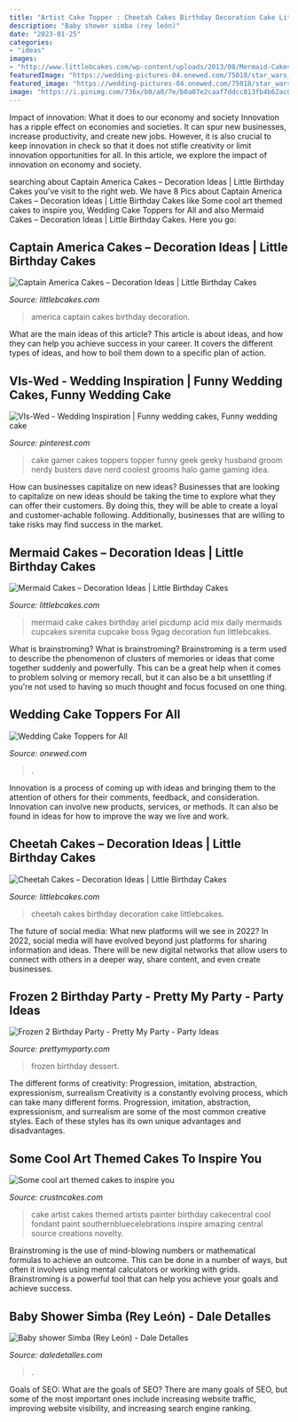 ```yaml
---
title: "Artist Cake Topper : Cheetah Cakes Birthday Decoration Cake Littlebcakes"
description: "Baby shower simba (rey león)"
date: "2023-01-25"
categories:
- "ideas"
images:
- "http://www.littlebcakes.com/wp-content/uploads/2013/08/Mermaid-Cakes.jpg"
featuredImage: "https://wedding-pictures-04.onewed.com/75018/star_wars_wedding_topper__full.jpg"
featured_image: "https://wedding-pictures-04.onewed.com/75018/star_wars_wedding_topper__full.jpg"
image: "https://i.pinimg.com/736x/b0/a0/7e/b0a07e2caaf7ddcc813fb4b62ac07104.jpg"
---
```



Impact of innovation: What it does to our economy and society
Innovation has a ripple effect on economies and societies. It can spur new businesses, increase productivity, and create new jobs. However, it is also crucial to keep innovation in check so that it does not stifle creativity or limit innovation opportunities for all. In this article, we explore the impact of innovation on economy and society.

	

		
searching about Captain America Cakes – Decoration Ideas | Little Birthday Cakes you've visit to the right web. We have 8 Pics about Captain America Cakes – Decoration Ideas | Little Birthday Cakes like Some cool art themed cakes to inspire you, Wedding Cake Toppers for All and also Mermaid Cakes – Decoration Ideas | Little Birthday Cakes. Here you go:
		
    
## Captain America Cakes – Decoration Ideas | Little Birthday Cakes

<img loading=lazy src="http://www.littlebcakes.com/wp-content/uploads/2014/05/Captain-America-Cakes-Photos.jpg" onerror="this.onerror=null;this.src='https://tse4.mm.bing.net/th?id=OIP.yrKUWT3VVtotVGhcENYnjAHaJ4&amp;pid=15.1';" alt="Captain America Cakes – Decoration Ideas | Little Birthday Cakes">

_Source: littlebcakes.com_

>america captain cakes birthday decoration. 

	

What are the main ideas of this article?
This article is about ideas, and how they can help you achieve success in your career. It covers the different types of ideas, and how to boil them down to a specific plan of action.

    
## VIs-Wed - Wedding Inspiration | Funny Wedding Cakes, Funny Wedding Cake

<img loading=lazy src="https://i.pinimg.com/736x/b0/a0/7e/b0a07e2caaf7ddcc813fb4b62ac07104.jpg" onerror="this.onerror=null;this.src='https://tse3.mm.bing.net/th?id=OIP.TFqxg1JUr3VMEvqNsqNLYwHaJ4&amp;pid=15.1';" alt="VIs-Wed - Wedding Inspiration | Funny wedding cakes, Funny wedding cake">

_Source: pinterest.com_

>cake gamer cakes toppers topper funny geek geeky husband groom nerdy busters dave nerd coolest grooms halo game gaming idea. 

	

How can businesses capitalize on new ideas?
Businesses that are looking to capitalize on new ideas should be taking the time to explore what they can offer their customers. By doing this, they will be able to create a loyal and customer-achable following. Additionally, businesses that are willing to take risks may find success in the market.

    
## Mermaid Cakes – Decoration Ideas | Little Birthday Cakes

<img loading=lazy src="http://www.littlebcakes.com/wp-content/uploads/2013/08/Mermaid-Cakes.jpg" onerror="this.onerror=null;this.src='https://tse1.mm.bing.net/th?id=OIP.Q0oSX9LkHlPj5b2IiLa0FwHaNI&amp;pid=15.1';" alt="Mermaid Cakes – Decoration Ideas | Little Birthday Cakes">

_Source: littlebcakes.com_

>mermaid cake cakes birthday ariel picdump acid mix daily mermaids cupcakes sirenita cupcake boss 9gag decoration fun littlebcakes. 

	

What is brainstroming?
What is brainstroming? Brainstroming is a term used to describe the phenomenon of clusters of memories or ideas that come together suddenly and powerfully. This can be a great help when it comes to problem solving or memory recall, but it can also be a bit unsettling if you're not used to having so much thought and focus focused on one thing.

    
## Wedding Cake Toppers For All

<img loading=lazy src="https://wedding-pictures-04.onewed.com/75018/star_wars_wedding_topper__full.jpg" onerror="this.onerror=null;this.src='https://tse3.mm.bing.net/th?id=OIP.lDwevVwUvH4KFWLrbKYMfgHaLG&amp;pid=15.1';" alt="Wedding Cake Toppers for All">

_Source: onewed.com_

>. 

	

Innovation is a process of coming up with ideas and bringing them to the attention of others for their comments, feedback, and consideration. Innovation can involve new products, services, or methods. It can also be found in ideas for how to improve the way we live and work.

    
## Cheetah Cakes – Decoration Ideas | Little Birthday Cakes

<img loading=lazy src="http://www.littlebcakes.com/wp-content/uploads/2014/02/Cheetah-Cakes.jpg" onerror="this.onerror=null;this.src='https://tse3.mm.bing.net/th?id=OIP.VTyOWcE-MklAL4iOmNrPqAHaIc&amp;pid=15.1';" alt="Cheetah Cakes – Decoration Ideas | Little Birthday Cakes">

_Source: littlebcakes.com_

>cheetah cakes birthday decoration cake littlebcakes. 

	

The future of social media: What new platforms will we see in 2022?
In 2022, social media will have evolved beyond just platforms for sharing information and ideas. There will be new digital networks that allow users to connect with others in a deeper way, share content, and even create businesses.

    
## Frozen 2 Birthday Party - Pretty My Party - Party Ideas

<img loading=lazy src="https://zolpwsuwoq-flywheel.netdna-ssl.com/wp-content/uploads/2020/02/frozen-party-dessert-pops.jpg" onerror="this.onerror=null;this.src='https://tse1.mm.bing.net/th?id=OIP.fUeKO1K0Wwog31d1eAm_GQHaLF&amp;pid=15.1';" alt="Frozen 2 Birthday Party - Pretty My Party - Party Ideas">

_Source: prettymyparty.com_

>frozen birthday dessert. 

	

The different forms of creativity: Progression, imitation, abstraction, expressionism, surrealism
Creativity is a constantly evolving process, which can take many different forms. Progression, imitation, abstraction, expressionism, and surrealism are some of the most common creative styles. Each of these styles has its own unique advantages and disadvantages.

    
## Some Cool Art Themed Cakes To Inspire You

<img loading=lazy src="http://www.crustncakes.com/blog/wp-content/uploads/2017/02/7ac43f6f632649c3f91da0967e43e35d.jpg" onerror="this.onerror=null;this.src='https://tse2.mm.bing.net/th?id=OIP.K4GmXeyXDSZRY6mYIyUk8wHaLH&amp;pid=15.1';" alt="Some cool art themed cakes to inspire you">

_Source: crustncakes.com_

>cake artist cakes themed artists painter birthday cakecentral cool fondant paint southernbluecelebrations inspire amazing central source creations novelty. 

	

Brainstroming is the use of mind-blowing numbers or mathematical formulas to achieve an outcome. This can be done in a number of ways, but often it involves using mental calculators or working with grids. Brainstroming is a powerful tool that can help you achieve your goals and achieve success.

    
## Baby Shower Simba (Rey León) - Dale Detalles

<img loading=lazy src="https://i1.wp.com/www.daledetalles.com/wp-content/uploads/2016/07/baby-shower-simba16.jpg" onerror="this.onerror=null;this.src='https://tse1.mm.bing.net/th?id=OIP.9dnYX0Op67LogwZ1jq59UQHaJ6&amp;pid=15.1';" alt="Baby shower Simba (Rey León) - Dale Detalles">

_Source: daledetalles.com_

>. 

	

Goals of SEO: What are the goals of SEO?
There are many goals of SEO, but some of the most important ones include increasing website traffic, improving website visibility, and increasing search engine ranking.

